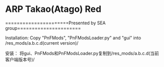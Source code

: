 ﻿# ARP Takao(Atago) Red

======================Presented by SEA group======================

Installation: 
Copy "PnFMods", "PnFModsLoader.py" and "gui" into /res_mods/a.b.c.d(current version)/

安装：
将gui、PnFMods和PnFModsLoader.py复制到/res_mods/a.b.c.d(当前客户端版本号)/
